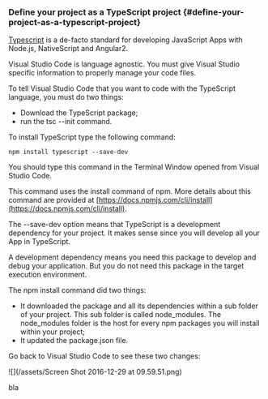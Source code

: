 ### Define your project as a TypeScript project {#define-your-project-as-a-typescript-project}

[Typescript](http://www.typescriptlang.org/) is a de-facto standard for developing JavaScript Apps with Node.js, NativeScript and Angular2.

Visual Studio Code is language agnostic. You must give Visual Studio specific information to properly manage your code files.

To tell Visual Studio Code that you want to code with the TypeScript language, you must do two things:

* Download the TypeScript package;
* run the tsc --init command.

To install TypeScript type the following command:

```
npm install typescript --save-dev
```

You should type this command in the Terminal Window opened from Visual Studio Code.

This command uses the install command of npm. More details about this command are provided at [https://docs.npmjs.com/cli/install](https://docs.npmjs.com/cli/install).

The --save-dev option means that TypeScript is a development dependency for your project. It makes sense since you will develop all your App in TypeScript.

A development dependency means you need this package to develop and debug your application. But you do not need this package in the target execution environment.

The npm install command did two things:

* It downloaded the package and all its dependencies within a sub folder of your project. This sub folder is called node\_modules. The node\_modules folder is the host for every npm packages you will install within your project;
* It updated the package.json file.

Go back to Visual Studio Code to see these two changes:

![](/assets/Screen Shot 2016-12-29 at 09.59.51.png)

bla

